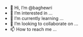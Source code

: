 - 👋 Hi, I’m @baghewri
- 👀 I’m interested in ...
- 🌱 I’m currently learning ...
- 💞️ I’m looking to collaborate on ...
- 📫 How to reach me ...

<!---
baghewri/baghewri is a ✨ special ✨ repository because its `README.md` (this file) appears on your GitHub profile.
You can click the Preview link to take a look at your changes.
--->
